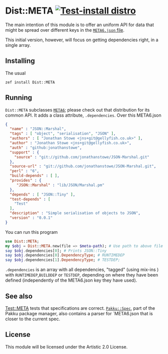 # Dist::META [![Test-install distro](https://github.com/JJ/raku-dist-meta/actions/workflows/test.yaml/badge.svg)](https://github.com/JJ/raku-dist-meta/actions/workflows/test.yaml)

The main intention of this module is to offer an uniform API for data that
 might be spread over different keys in the
 [`META6.json` file](https://docs.raku.org/language/modules#index-entry-META6.json-META6.json).

This initial version, however, will focus on getting dependencies right, in a
 single array.
 
## Installing

The usual 

    zef install Dist::META

## Running

`Dist::META` subclasses [`META6`](https://github.com/jonathanstowe/META6
); please check out that distribution for its common API. It adds a class
 attribute, `.dependencies`. Over this META6.json
 
```json
{
  "name" : "JSON::Marshal",
  "tags" : [ "object", "serialisation", "JSON" ],
  "authors" : [ "Jonathan Stowe <jns+git@gellyfish.co.uk>" ],
  "author" : "Jonathan Stowe <jns+git@gellyfish.co.uk>",
  "auth" : "github:jonathanstowe",
  "support" : {
    "source" : "git://github.com/jonathanstowe/JSON-Marshal.git"
  },
  "source-url" : "git://github.com/jonathanstowe/JSON-Marshal.git",
  "perl" : "6",
  "build-depends" : [ ],
  "provides" : {
     "JSON::Marshal" : "lib/JSON/Marshal.pm"
  },
  "depends" : [ "JSON::Tiny" ],
  "test-depends" : [
    "Test"
  ],
  "description" : "Simple serialisation of objects to JSON",
  "version" : "0.0.1"
}
```

You can run this program

```raku
use Dist::META;
my $obj = Dist::META.new(file => $meta-path); # Use path to above file
say $obj.dependencies[0]; # Prints JSON::Tiny
say $obj.dependencies[0].DependencyType; # RUNTIMEDEP
say $obj.dependencies[1].DependencyType; # TESTDEP;
```

`.dependencies` is an array with all dependencies, "tagged" (using mix-ins
) with `RUNTIMEDEP`,`BUILDDEP` or `TESTDEP`, depending on where they have
 been defined (independently of the META6.json key they have used).

## See also

[Test::META](https://github.com/jonathanstowe/Test-META/) tests that
 specifications are correct. [`Pakku::Spec`](https://github.com/hythm7/Pakku-Spec), part of the Pakku package manager, also contains a parser for
 `META6.json that is closer to the current spec.
 
## License
 
This module will be licensed under the Artistic 2.0 License.
